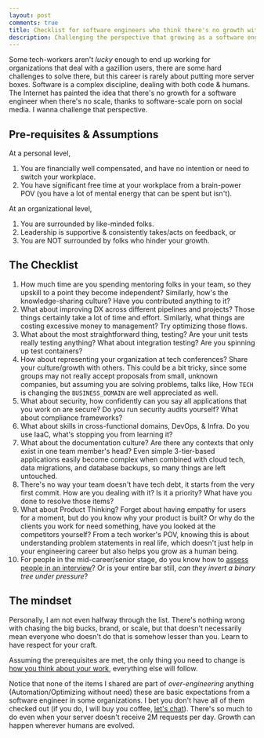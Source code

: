 ```yaml
---
layout: post
comments: true
title: Checklist for software engineers who think there's no growth without working at scale
description: Challenging the perspective that growing as a software engineering is only possible in large-scale organizations.
---
```


Some tech-workers aren't _lucky_ enough to end up working for organizations that deal with a gazillion users, there are some hard challenges to solve there, but this career is rarely about putting more server boxes. Software is a complex discipline, dealing with both code & humans. The Internet has painted the idea that there's no growth for a software engineer when there's no scale, thanks to software-scale porn on social media. I wanna challenge that perspective.

## Pre-requisites & Assumptions

At a personal level,

1. You are financially well compensated, and have no intention or need to switch your workplace.
2. You have significant free time at your workplace from a brain-power POV (you have a lot of mental energy that can be spent but isn't).

At an organizational level,

1. You are surrounded by like-minded folks.
2. Leadership is supportive & consistently takes/acts on feedback, or
3. You are NOT surrounded by folks who hinder your growth.

## The Checklist

1. How much time are you spending mentoring folks in your team, so they upskill to a point they become independent? Similarly, how's the knowledge-sharing culture? Have you contributed anything to it?
2. What about improving DX across different pipelines and projects? Those things certainly take a lot of time and effort. Similarly, what things are costing excessive money to management? Try optimizing those flows.
3. What about the most straightforward thing, testing? Are your unit tests really testing anything? What about integration testing? Are you spinning up test containers?
4. How about representing your organization at tech conferences? Share your culture/growth with others. This could be a bit tricky, since some groups may not really accept proposals from small, unknown companies, but assuming you are solving problems, talks like, How `TECH` is changing the `BUSINESS_DOMAIN` are well appreciated as well.
5. What about security, how confidently can you say all applications that you work on are secure? Do you run security audits yourself? What about compliance frameworks?
6. What about skills in cross-functional domains, DevOps, & Infra. Do you use IaaC, what's stopping you from learning it?
7. What about the documentation culture? Are there any contexts that only exist in one team member's head? Even simple 3-tier-based applications easily become complex when combined with cloud tech, data migrations, and database backups, so many things are left untouched.
8. There's no way your team doesn't have tech debt, it starts from the very first commit. How are you dealing with it? Is it a priority? What have you done to resolve those items?
9. What about Product Thinking? Forget about having empathy for users for a moment, but do you know why your product is built? Or why do the clients you work for need something, have you looked at the competitors yourself? From a tech worker's POV, knowing this is about understanding problem statements in real life, which doesn't just help in your engineering career but also helps you grow as a human being.
10. For people in the mid-career/senior stage, do you know how to [assess people in an interview](https://til.bhupesh.me/people/tech-hiring-interesting-finds)? Or is your entire bar still, _can they invert a binary tree under pressure_?

## The mindset

Personally, I am not even halfway through the list. There's nothing wrong with chasing the big bucks, brand, or scale, but that doesn't necessarily mean everyone who doesn't do that is somehow lesser than you. Learn to have respect for your craft.

Assuming the prerequisites are met, the only thing you need to change is [how you think about your work](https://bhupesh.me/humanity-line-of-code/), everything else will follow.

Notice that none of the items I shared are part of _over-engineering_ anything (Automation/Optimizing without need) these are basic expectations from a software engineer in some organizations. I bet you don't have all of them checked out (if you do, I will buy you coffee, [let's chat](https://bhupesh.me/chat/)). There's so much to do even when your server doesn't receive 2M requests per day. Growth can happen wherever humans are evolved.
